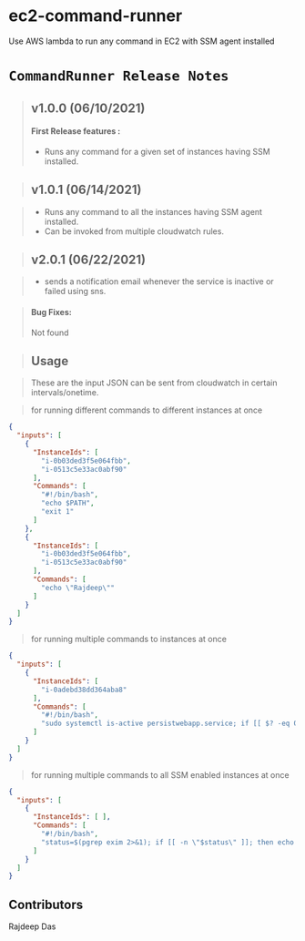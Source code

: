 # ec2-command-runner
Use AWS lambda to run any command in EC2 with SSM agent installed

# `CommandRunner Release Notes`

> ## v1.0.0 (06/10/2021)
> 
> #### First Release features :
> 
> - Runs any command for a given set of instances having SSM installed.

>  ## v1.0.1 (06/14/2021)

> - Runs any command to all the instances having SSM agent installed.
> - Can be invoked from multiple cloudwatch rules.

>  ## v2.0.1 (06/22/2021)

> - sends a notification email whenever the service is inactive or failed using sns.

> 
> #### Bug Fixes:
> Not found

> ## Usage

> These are the input JSON can be sent from cloudwatch in certain intervals/onetime.

> for running different commands to different instances at once

```json
{
  "inputs": [
    {
      "InstanceIds": [
        "i-0b03ded3f5e064fbb",
        "i-0513c5e33ac0abf90"
      ],
      "Commands": [
        "#!/bin/bash",
        "echo $PATH",
        "exit 1"
      ]
    },
    {
      "InstanceIds": [
        "i-0b03ded3f5e064fbb",
        "i-0513c5e33ac0abf90"
      ],
      "Commands": [
        "echo \"Rajdeep\""
      ]
    }
  ]
}
```
> for running multiple commands to instances at once

```json
{
  "inputs": [
    {
      "InstanceIds": [
        "i-0adebd38dd364aba8"
      ],
      "Commands": [
        "#!/bin/bash",
        "sudo systemctl is-active persistwebapp.service; if [[ $? -eq 0 ]]; then echo \"Service is running\"; else sudo systemctl start persistwebapp.service; echo \"Service Started\"; fi"
      ]
    }
  ]
}
```
> for running multiple commands to all SSM enabled instances at once

```json
{
  "inputs": [
    {
      "InstanceIds": [ ],
      "Commands": [
        "#!/bin/bash",
        "status=$(pgrep exim 2>&1); if [[ -n \"$status\" ]]; then echo \"exim exists :: Trying to remove\"; sudo rpm -e --nodeps \"exim\"; else echo \"exim does not exists\"; fi"
      ]
    }
  ]
}
```

## Contributors


Rajdeep Das

